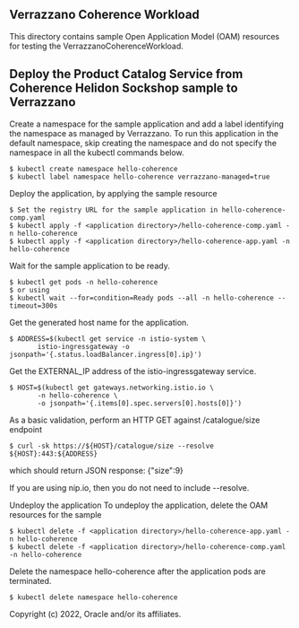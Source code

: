 ## Verrazzano Coherence Workload

This directory contains sample Open Application Model (OAM) resources for testing the VerrazzanoCoherenceWorkload.

## Deploy the Product Catalog Service from Coherence Helidon Sockshop sample to Verrazzano

Create a namespace for the sample application and add a label identifying the namespace as managed by Verrazzano. To run this application in the default namespace, skip creating the namespace and do not specify the namespace in all the kubectl commands below.

    $ kubectl create namespace hello-coherence
    $ kubectl label namespace hello-coherence verrazzano-managed=true

Deploy the application, by applying the sample resource

    $ Set the registry URL for the sample application in hello-coherence-comp.yaml
    $ kubectl apply -f <application directory>/hello-coherence-comp.yaml -n hello-coherence
    $ kubectl apply -f <application directory>/hello-coherence-app.yaml -n hello-coherence

Wait for the sample application to be ready.

    $ kubectl get pods -n hello-coherence
    $ or using
    $ kubectl wait --for=condition=Ready pods --all -n hello-coherence --timeout=300s

Get the generated host name for the application.

    $ ADDRESS=$(kubectl get service -n istio-system \
           istio-ingressgateway -o jsonpath='{.status.loadBalancer.ingress[0].ip}')

Get the EXTERNAL_IP address of the istio-ingressgateway service.

    $ HOST=$(kubectl get gateways.networking.istio.io \
           -n hello-coherence \
           -o jsonpath='{.items[0].spec.servers[0].hosts[0]}')

As a basic validation, perform an HTTP GET against /catalogue/size endpoint

    $ curl -sk https://${HOST}/catalogue/size --resolve ${HOST}:443:${ADDRESS}

which should return JSON response: {"size":9}

If you are using nip.io, then you do not need to include --resolve.

Undeploy the application
To undeploy the application, delete the OAM resources for the sample

    $ kubectl delete -f <application directory>/hello-coherence-app.yaml -n hello-coherence
    $ kubectl delete -f <application directory>/hello-coherence-comp.yaml -n hello-coherence

Delete the namespace hello-coherence after the application pods are terminated.

    $ kubectl delete namespace hello-coherence

Copyright (c) 2022, Oracle and/or its affiliates.
